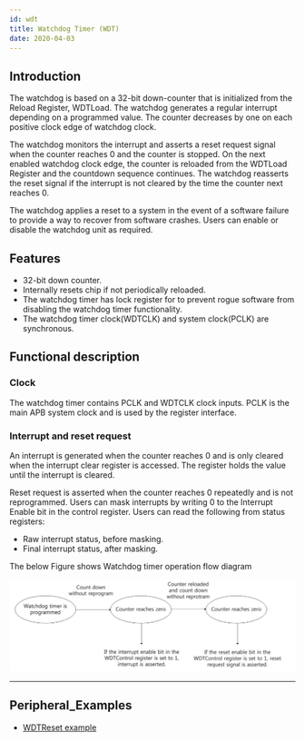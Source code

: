 ```yaml
---
id: wdt
title: Watchdog Timer (WDT)
date: 2020-04-03
---
```


## Introduction

The watchdog is based on a 32-bit down-counter that is initialized from the Reload Register, WDTLoad. The watchdog generates a regular interrupt depending on a programmed value. The counter decreases by one on each positive clock edge of watchdog clock.

The watchdog monitors the interrupt and asserts a reset request signal when the counter reaches 0 and the counter is stopped. On the next enabled watchdog clock edge, the counter is reloaded from the WDTLoad Register and the countdown sequence continues. The watchdog reasserts the reset signal if the interrupt is not cleared by the time the counter next reaches 0.
 
The watchdog applies a reset to a system in the event of a software failure to provide a way to recover from software crashes. Users can enable or disable the watchdog unit as required.


## Features 

  * 32-bit down counter.
  *	Internally resets chip if not periodically reloaded.
  *	The watchdog timer has lock register for to prevent rogue software from disabling the watchdog timer functionality.
  *	The watchdog timer clock(WDTCLK) and system clock(PCLK) are synchronous.


## Functional description

### Clock

The watchdog timer contains PCLK and WDTCLK clock inputs. 
PCLK is the main APB system clock and is used by the register interface.

### Interrupt and reset request

An interrupt is generated when the counter reaches 0 and is only cleared when the interrupt clear register is accessed.
The register holds the value until the interrupt is cleared.

Reset request is asserted when the counter reaches 0 repeatedly and is not reprogrammed.
Users can mask interrupts by writing 0 to the Interrupt Enable bit in the control register. Users can read the following from status registers:

-	Raw interrupt status, before masking.
-	Final interrupt status, after masking.

The below Figure shows Watchdog timer operation flow diagram

![](/img/products/w7500p/peripheral/watchdog_timer_operation_flow_diagram.jpg "Figure 1 Watchdog timer operation flow diagram")

------------------------------

## Peripheral_Examples
- [WDTReset example](wdtreset.md)
